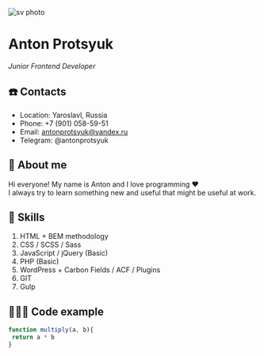 ![sv photo](https://avatars.githubusercontent.com/u/72541081?v=4)
# Anton Protsyuk
*Junior Frontend Developer*

## ☎️ Contacts
* Location: Yaroslavl, Russia
* Phone: +7 (901) 058-59-51
* Email: antonprotsyuk@yandex.ru
* Telegram: @antonprotsyuk

## 👋 About me
Hi everyone! My name is Anton and I love programming ❤️  
I always try to learn something new and useful that might be useful at work.

## 💪 Skills
1. HTML + BEM methodology
1. CSS / SCSS / Sass
1. JavaScript / jQuery (Basic)
1. PHP (Basic)
1. WordPress + Carbon Fields / ACF / Plugins
1. GIT
1. Gulp

## 👨🏻‍💻 Code example
```javascript
function multiply(a, b){
 return a * b
}
```